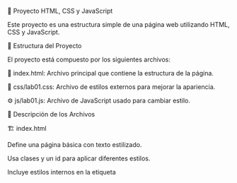 🚀 Proyecto HTML, CSS y JavaScript

Este proyecto es una estructura simple de una página web utilizando HTML, CSS y JavaScript. 

📂 Estructura del Proyecto

El proyecto está compuesto por los siguientes archivos:

📝 index.html: Archivo principal que contiene la estructura de la página.

🎨 css/lab01.css: Archivo de estilos externos para mejorar la apariencia.

⚙️ js/lab01.js: Archivo de JavaScript usado para cambiar estilo.

📖 Descripción de los Archivos

🏗️ index.html

Define una página básica con texto estilizado.

Usa clases y un id para aplicar diferentes estilos.

Incluye estilos internos en la etiqueta <style>.

Hace referencia a css/lab01.css para estilos adicionales.

Enlaza js/lab01.js para cambiar la apariencia con JavaScript.

🎨 css/lab01.css

🏞️ Define un fondo claro para la página.

🎭 Aplica estilos a elementos con clases y id.

✨ Mejora la apariencia del texto con colores y fuentes adecuadas.

⚙️ js/lab01.js

🔧 Instalación y Uso

📥 Clonar este repositorio.

🌐 Abrir index.html en cualquier navegador web.

✍️ Autor

Desarrollado por Carla Fernanda Ropa Calizaya.

